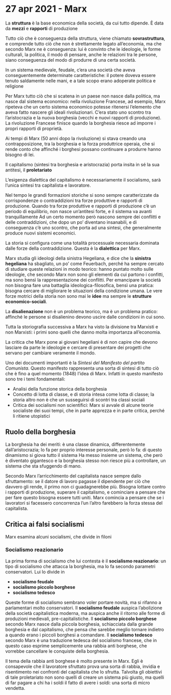 # 27 apr 2021 - Marx
 La **struttura** è la base economica della società, da cui tutto dipende. È data da **mezzi** e **rapporti** di produzione

Tutto ciò che è conseguenza della struttura, viene chiamato **sovrastruttura**, e comprende tutto ciò che non è strettamente legato all’economia, ma che secondo Marx ne è conseguenza: lui è convinto che le ideologie, le forme culturali, la politica, il modo di pensare, anche le relazioni tra le persone, siano conseguenza del modo di produrre di una certa società.

In un sistema medievale, feudale, c’era una società che aveva conseguentemente determinate caratteristiche: il potere doveva essere tenuto saldamente nelle mani, e a tale scopo erano adoperate politica e religione

Per Marx tutto ciò che si scatena in un paese non nasce dalla politica, ma nasce dal sistema economico: nella rivoluzione Francese, ad esempio, Marx ripeteva che un certo sistema economico potesse ritenersi l’elemento che aveva fatto nascere gli ideali rivoluzionari.
C’era stato uno scontro tra l’aristocrazia e la nuova borghesia (vecchi e nuovi rapporti di produzione).
La rivoluzione Francese finisce quando la borghesia riesce ad imporre i propri rapporti di proprietà.

Ai tempi di Marx (50 anni dopo la rivoluzione) si stava creando una contrapposizione, tra la borghesia e la forza produttrice operaia, che si rende conto che affinché i borghesi possano continuare a produrre hanno bisogno di lei.

Il capitalismo (sintesi tra borghesia e aristocrazia) porta insita in sé la sua antitesi, il **proletariato**

L’esigenza dialettica del capitalismo è necessariamente il socialismo, sarà l’unica sintesi tra capitalista e lavoratore.

Nel tempo le grandi formazioni storiche si sono sempre caratterizzate da corrispondenze o contraddizioni tra forze produttive e rapporti di produzione.
Quando tra forze produttive e rapporti di produzione c’è un periodo di equilibrio, non nasce un’antitesi forte, e il sistema va avanti tranquillamente
Ad un certo momento però nascono sempre dei conflitti e delle contraddizioni, che dopo un po’ diventano insanabili, e di conseguenza c’è uno scontro, che porta ad una sintesi, che generalmente produce nuovi sistemi economici.

La storia si configura come una totalità processuale necessaria dominata dalle forze della contraddizione. Questa è la **dialettica** per Marx.

Marx studia gli ideologi della sinistra Hegeliana, e dice che la **sinistra hegeliana** ha sbagliato, un po’ come Feuerbach, perché ha sempre cercato di studiare queste relazioni in modo teorico: hanno puntato molto sulle ideologie, che secondo Marx non sono gli elementi da cui partono i confitti, ma sono bensì la rappresentazione dei conflitti.
Per emancipare la società non bisogna fare una battaglia ideologica-filosofica, bensì una pratica: bisogna cercare di migliorare le situazioni della condizione umana.
Le vere forze motrici della storia non sono mai le **idee** ma sempre le **strutture economico-sociali**.

La **disalienazione** non è un problema teorico, ma è un problema pratico: affinché le persone si disalienino devono uscire dalle condizioni in cui sono.

Tutta la storiografia successiva a Marx ha visto la divisione tra Marxisti e non Marxisti: i primi sono quelli che danno molta importanza all’economia.

La critica che Marx pone ai giovani hegeliani è di non capire che devono lasciare da parte le ideologie e cercare di presentare dei progetti che servano per cambiare veramente il mondo.

Uno dei documenti importanti è la *Sintesi del Manifesto del partito Comunista*. Questo manifesto rappresenta una sorta di sintesi di tutto ciò che è fino a quel momento (1848) l’idea di Marx. Infatti in questo manifesto sono tre i temi fondamentali:
- Analisi della funzione storica della borghesia
- Concetto di lotta di classe, e di storia intesa come lotta di classe; la storia altro non è che un susseguirsi di scontri tra classi sociali
- Critica dei socialismi non scientifici: Marx si avvale di alcune teorie socialiste dei suoi tempi, che in parte apprezza e in parte critica, perché li ritiene utopistici

## Ruolo della borghesia
La borghesia ha dei meriti:  è una classe dinamica, differentemente dall’aristocrazia; lo fa per proprio interesse personale, però lo fa: di questo dinamismo si giova tutto il sistema
Ha messo insieme un sistema, che però è diventato gigantesco e la borghesia stesso non riesce più a controllare, un sistema che sta sfuggendo di mano.

Secondo Marx l’arricchimento del capitalista nasce sempre dallo sfruttamento: se il datore di lavoro pagasse il dipendente per ciò che davvero gli rende, il primo non ci guadagnerebbe più.
Bisogna lottare contro i rapporti di produzione, superare il capitalismo, e cominciare a pensare che per fare questo bisogna essere tutti uniti.
Marx comincia a pensare che se i lavoratori si facessero concorrenza l’un l’altro farebbero la forza stessa del capitalista.

## Critica ai falsi socialismi
Marx esamina alcuni socialismi, che divide in filoni

### Socialismo reazionario

La prima forma di socialismo che lui contesta è il **socialismo reazionario**: un tipo di socialismo che attacca la borghesia, ma lo fa secondo parametri conservatori. Lui lo divide in 
- **socialismo feudale**
- **socialismo piccolo borghese**
- **socialismo tedesco**

Queste forme di socialismo sembrano voler portare novità, ma si rifanno a parlamentari molto conservatori.
Il **socialismo feudale** auspica l’abolizione della società capitalistica moderna, ma auspica anche il ritorno alle forme di produzioni medievali, pre-capitalistiche.
Il **socialismo piccolo borghese** secondo Marx nasce dalla piccola borghesia, schiacciata dalla grande borghesia e dal capitalismo, che pensa che sarebbe meglio tornare indietro a quando erano i piccoli borghesi a comandare.
Il **socialismo tedesco** secondo Marx è una traduzione tedesca del socialismo francese, che in questo caso esprime semplicemente una rabbia anti borghese, che vorrebbe cancellare le conquiste della borghesia.

Il tema della rabbia anti borghese è molto presente in Marx. Egli è consapevole che il lavoratore sfruttato prova una sorta di rabbia, invidia e risentimento nei confronti del capitalista che lo sfrutta.
Talvolta gli obiettivi di tale proletariato non sono quelli di creare un sistema più giusto, ma quelli di far pagare a chi ha i soldi il fatto di avere i soldi: una sorta di micro vendetta.